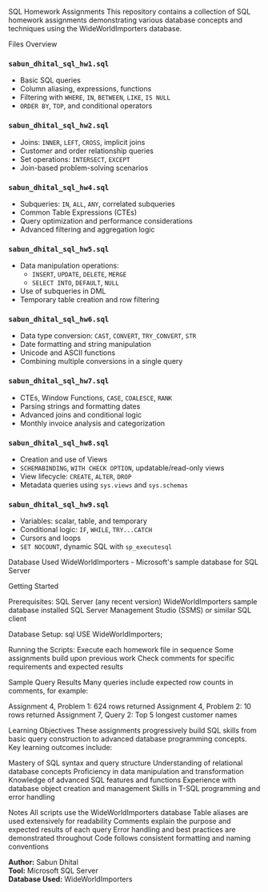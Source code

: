 
SQL Homework Assignments
This repository contains a collection of SQL homework assignments demonstrating various database concepts and techniques using the WideWorldImporters database.

Files Overview

### `sabun_dhital_sql_hw1.sql`
- Basic SQL queries
- Column aliasing, expressions, functions
- Filtering with `WHERE`, `IN`, `BETWEEN`, `LIKE`, `IS NULL`
- `ORDER BY`, `TOP`, and conditional operators

###  `sabun_dhital_sql_hw2.sql`
- Joins: `INNER`, `LEFT`, `CROSS`, implicit joins
- Customer and order relationship queries
- Set operations: `INTERSECT`, `EXCEPT`
- Join-based problem-solving scenarios

###  `sabun_dhital_sql_hw4.sql`
- Subqueries: `IN`, `ALL`, `ANY`, correlated subqueries
- Common Table Expressions (CTEs)
- Query optimization and performance considerations
- Advanced filtering and aggregation logic

###  `sabun_dhital_sql_hw5.sql`
- Data manipulation operations:
  - `INSERT`, `UPDATE`, `DELETE`, `MERGE`
  - `SELECT INTO`, `DEFAULT`, `NULL`
- Use of subqueries in DML
- Temporary table creation and row filtering

### `sabun_dhital_sql_hw6.sql`
- Data type conversion: `CAST`, `CONVERT`, `TRY_CONVERT`, `STR`
- Date formatting and string manipulation
- Unicode and ASCII functions
- Combining multiple conversions in a single query

### `sabun_dhital_sql_hw7.sql`
- CTEs, Window Functions, `CASE`, `COALESCE`, `RANK`
- Parsing strings and formatting dates
- Advanced joins and conditional logic
- Monthly invoice analysis and categorization

### `sabun_dhital_sql_hw8.sql`
- Creation and use of Views
- `SCHEMABINDING`, `WITH CHECK OPTION`, updatable/read-only views
- View lifecycle: `CREATE`, `ALTER`, `DROP`
- Metadata queries using `sys.views` and `sys.schemas`

### `sabun_dhital_sql_hw9.sql`
- Variables: scalar, table, and temporary
- Conditional logic: `IF`, `WHILE`, `TRY...CATCH`
- Cursors and loops
- `SET NOCOUNT`, dynamic SQL with `sp_executesql`

Database Used
WideWorldImporters - Microsoft's sample database for SQL Server

Getting Started

Prerequisites:
SQL Server (any recent version)
WideWorldImporters sample database installed
SQL Server Management Studio (SSMS) or similar SQL client

Database Setup:
sql USE WideWorldImporters;

Running the Scripts:
Execute each homework file in sequence
Some assignments build upon previous work
Check comments for specific requirements and expected results

Sample Query Results
Many queries include expected row counts in comments, for example:

Assignment 4, Problem 1: 624 rows returned
Assignment 4, Problem 2: 10 rows returned
Assignment 7, Query 2: Top 5 longest customer names

Learning Objectives
These assignments progressively build SQL skills from basic query construction to advanced database programming concepts. Key learning outcomes include:

Mastery of SQL syntax and query structure
Understanding of relational database concepts
Proficiency in data manipulation and transformation
Knowledge of advanced SQL features and functions
Experience with database object creation and management
Skills in T-SQL programming and error handling

Notes
All scripts use the WideWorldImporters database
Table aliases are used extensively for readability
Comments explain the purpose and expected results of each query
Error handling and best practices are demonstrated throughout
Code follows consistent formatting and naming conventions

**Author:** Sabun Dhital  
**Tool:** Microsoft SQL Server  
**Database Used:** WideWorldImporters

